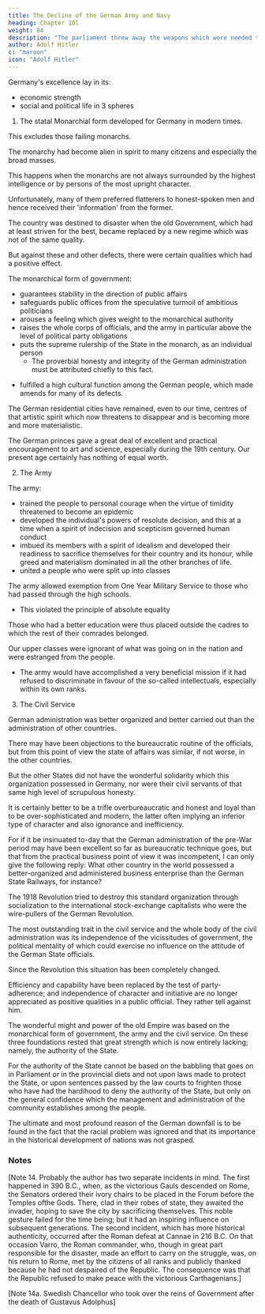 ```yaml
---
title: The Decline of the German Army and Navy
heading: Chapter 10l
weight: 84
description: "The parliament threw away the weapons which were needed to defend the liberty of our people"
author: Adolf Hitler
c: "maroon"
icon: "Adolf Hitler"
---
```



Germany's excellence lay in its:
- economic strength
- social and political life in 3 spheres

<!-- But even if we disregard this advantage of national independence in  matters there were certain other positive features of our  which were of outstanding excellence. 

These features were represented by three institutions which were constant sources of regeneration. In their respective spheres they were models of perfection and were partly unrivalled. -->

1. The statal Monarchial form developed for Germany in modern times.

This excludes those failing monarchs. 

<!--  who, as human beings, were subject to the failings which afflict this life and its children.
If we were not so tolerant in these matters, then the case of the present generation
would be hopeless; for if we take into consideration the personal capabilities and
character of the representative figures in our present regime it would be difficult to
imagine a more modest level of intelligence and moral character. If we measure the
'value' of the German Revolution by the personal worth and calibre of the individuals
whom this revolution has presented to the German people since November 1918 then
we may feel ashamed indeed in thinking of the judgment which posterity will pass on
these people, when the Law for the Protection of the Republic can no longer silence
public opinion. Coming generations will surely decide that the intelligence and
integrity of our new German leaders were in adverse ratio to their boasting and their
vices. -->

The monarchy had become alien in spirit to many citizens and especially the broad masses. 

This happens when the monarchs are not always surrounded by the highest intelligence or by persons of the most upright character.

Unfortunately, many of them preferred flatterers to honest-spoken men and hence received their 'information' from the former. 

<!-- This was
a source of grave danger at a time when the world was passing through a period in
which many of the old conditions were changing and when this change was affecting
even the traditions of the Court.

The average man or woman could not have felt a wave of enthusiasm surging within
the breast when, for example, at the turn of the century, a princess in uniform and on
horseback had the soldiers file past her on parade. Those high circles had apparently no
idea of the impression which such a parade made on the minds of ordinary people; else 
such unfortunate occurrences would not have taken place. The sentimental
humanitarianism--not always very sincere--which was professed in those high circles
was often more repulsive than attractive. When, for instance, the Princess X
condescended to taste the products of a soup kitchen and found them excellent, as
usual, such a gesture might have made an excellent impression in times long past, but
on this occasion it had the opposite effect to what was intended. For even if we take it
for granted that Her Highness did not have the slightest idea, that on the day she
sampled it, the food was not quite the same as on other days, it sufficed that the people
knew it. Even the best of intentions thus became an object of ridicule or a cause of
exasperation.

Descriptions of the proverbial frugality practised by the monarch, his much too early
rise in the morning and the drudgery he had to go through all day long until late at
night, and especially the constantly expressed fears lest he might become
undernourished--all this gave rise to ominous expression on the part of the people.
Nobody was keen to know what and how much the monarch ate or drank. Nobody
grudged him a full meal, or the necessary amount of sleep. Everybody was pleased
when the monarch, as a man and a personality, brought honour on his family and his
country and fulfilled his duties as a sovereign. All the legends which were circulated
about him helped little and did much damage.

These and such things, however, are only mere bagatelle. What was much worse was
the feeling, which spread throughout large sections of the nation, that the affairs of the
individual were being taken care of from above and that he did not need to bother
himself with them. As long as the Government was really good, or at least moved by
goodwill, no serious objections could be raised. -->

The country was destined to disaster when the old Government, which had at least striven for the best, became replaced by a new regime which was not of the same quality. 

<!-- Then the docile obedience and infantile credulity which formerly offered no resistance was bound to be one of the most fatal evils that can be imagined.  -->

But against these and other defects, there were certain qualities which had a positive effect.

The monarchical form of government:
- guarantees stability in the direction of public affairs
- safeguards public offices from the speculative turmoil of ambitious politicians
- arouses a feeling which gives weight to the monarchical authority
- raises the whole corps of officials, and the army in particular above the level of political party obligations
- puts the supreme rulership of the State in the monarch, as an individual person
  - The proverbial honesty and integrity of the German administration must be attributed chiefly to this fact.
<!-- who could serve as the symbol of responsibility, which a monarch has to bear more 
seriously than any anonymous parliamentary majority. Indeed,  -->
- fulfilled a high cultural function among the German people, which made amends for many of its defects. 

The German residential cities have remained, even to our time, centres of that artistic spirit which now threatens to disappear and is becoming more and more materialistic. 

The German princes gave a great deal of excellent and practical encouragement to art and science, especially during the 19th century. Our present age certainly has nothing of equal worth.


<!-- During that process of disintegration which was slowly extending throughout the social order the most positive force of resistance was that offered by the army. This was the strongest source of education which the German people possessed. For that reason all the hatred of our enemies was directed against the paladin of our national selfpreservation and our liberty. The strongest testimony in favour of this unique institution is the fact that it was derided, hated and fought against, but also feared, by worthless elements all round. The fact that the international profiteers who gathered at Versailles, further to exploit and plunder the nations directed their enmity specially against the old German army proved once again that it deserved to be regarded as the institution which protected the liberties of our people against the forces of the international stock-exchange. If the army had not been there to sound the alarm and stand on guard, the purposes of the Versailles representatives would have been carried out much sooner. There is only one word to express what the German people owe to this army--Everything! -->


2. The Army 

<!-- It was the army that still inculcated a sense of responsibility among the people when this quality had become very rare and when the habit of shirking every kind of responsibility was steadily spreading. This habit had grown up under the evil influences of Parliament, which was itself the very model of irresponsibility.  -->

The army:
- trained the people to personal courage when the virtue of timidity threatened to become an epidemic
- developed the individual's powers of resolute decision, and this at a time when a spirit of indecision and scepticism governed human conduct
- imbued its members with a spirit of idealism and developed their readiness to sacrifice themselves for their country and its honour, while greed and materialism dominated in all the other branches of life. 
- united a people who were split up into classes

 <!-- and when the spirit of sacrificing one's personal interests for the good of the community was considered as something that amounted almost to weakmindedness.  -->

<!-- At a time when only those were estimated as intelligent who knew how to safeguard and promote their own egotistic interests, the army was the school through which individual Germans were taught not to seek the salvation of their nation in the false ideology of international fraternization between negroes, Germans, Chinese,
French and English, etc., but in the strength and unity of their own national being. -->

<!-- 
At a time when the wiseacres were everywhere setting the fashion it needed courage to uphold the principle that any command is better than none. 

This one principle represents a robust and sound style of thought, of which not a trace would have been left in the other branches of life if the army had not furnished a constant rejuvenation of this  fundamental force. A sufficient proof of this may be found in the appalling lack of decision which our present government authorities display.  -->

<!-- They cannot shake off their mental and moral lethargy and decide on some definite line of action except when they
are forced to sign some new dictate for the exploitation of the German people. In that
case they decline all responsibility while at the same time they sign everything which
the other side places before them; and they sign with the readiness of an official stenographer. Their conduct is here explicable on the ground that in this case they are not under the necessity of coming to a decision; for the decision is dictated to them.  -->




The army allowed exemption from One Year Military Service to those who had passed through the high schools.
- This violated the principle of absolute equality 

Those who had a better education were thus placed outside the cadres to which the rest of their comrades belonged. 

Our upper classes were ignorant of what was going on in the nation and were estranged from the people.
- The army would have accomplished a very beneficial mission if it had refused to discriminate in favour of the so-called intellectuals, especially within its own ranks.

<!-- It was a mistake that this was not done; but in this world of ours can we find any institution that has not at least one
defect? And in the army the good features were so absolutely predominant that the few
defects it had were far below the average that generally rises from human weakness.
But the greatest credit which the army of the old Empire deserves is that, at a time when
the person of the individual counted for nothing and the majority was everything, it
placed individual personal values above majority values.

By insisting on its faith in personality, the army opposed that typically Jewish and democratic apotheosis of the
power of numbers. The army trained what at that time was most surely needed:
namely, real men. 

In a period when men were falling a prey to effeminacy and laxity, 350,000 vigorously trained young men went from the ranks of the army each year to mingle with their fellow-men. In the course of their two years' training they had lost the
softness of their young days and had developed bodies as tough as steel. The young
man who had been taught obedience for two years was now fitted to command. The
trained soldier could be recognized already by his walk.

This was the great school of the German nation; and it was not without reason that it
drew upon its head all the bitter hatred of those who wanted the Empire to be weak and
defenceless, because they were jealous of its greatness and were themselves possessed
by a spirit of rapacity and greed. The rest of the world recognized a fact which many
Germans did not wish to see, either because they were blind to facts or because out of
malice they did not wish to see it. This fact was that the German Army was the most 
powerful weapon for the defence and freedom of the German nation and the best
guarantee for the livelihood of its citizens. -->


3. The Civil Service

German administration was better organized and better carried out than the administration of other countries. 

There may have been objections to the bureaucratic routine of the officials, but from this point of view the state of affairs was similar, if not worse, in the other countries. 

But the other States did not have the wonderful solidarity which this organization possessed in Germany, nor were their civil servants of that
same high level of scrupulous honesty.

It is certainly better to be a trifle overbureaucratic and honest and loyal than to be over-sophisticated and modern, the latter often implying an inferior type of character and also ignorance and inefficiency. 

For if it be insinuated to-day that the German administration of the pre-War period may have been excellent so far as bureaucratic technique goes, but that from the practical business point of view it was incompetent, I can only give the following reply: What other country in the world possessed a better-organized and administered business enterprise than the German State Railways, for instance? 

The 1918 Revolution tried to destroy this standard organization through socialization to the international stock-exchange capitalists who were the wire-pullers of the German Revolution. 

The most outstanding trait in the civil service and the whole body of the civil administration was its independence of the vicissitudes of government, the political mentality of which could exercise no influence on the attitude of the German State officials. 

Since the Revolution this situation has been completely changed.

Efficiency and capability have been replaced by the test of party-adherence; and independence of character and initiative are no longer appreciated as positive qualities in a public official. They rather tell against him.

The wonderful might and power of the old Empire was based on the monarchical form of government, the army and the civil service. On these three foundations rested that great strength which is now entirely lacking; namely, the authority of the State. 

For the authority of the State cannot be based on the babbling that goes on in Parliament or in the provincial diets and not upon laws made to protect the State, or upon sentences passed by the law courts to frighten those who have had the hardihood to deny the authority of the State, but only on the general confidence which the management and administration of the community establishes among the people. 

<!-- This confidence is in its turn, nothing else than the result of an unshakable inner conviction that the government and administration of a country is inspired by disinterested and honest goodwill and on the feeling that the spirit of the law is in complete harmony with the moral convictions of the people. In the long run, systems of government are not maintained by terrorism but on the belief of the people in the merits and sincerity of those who administer and promote the public interests.

Before the War, certain grave evils tended to infect and corrode the inner strength of the nation, it must be remembered that the other States suffered even more than Germany from these drawbacks and yet those other States did not fail and break down when the time of crisis came. 

If we remember further that those defects in pre-War Germany were outweighed by great positive qualities we shall have to look elsewhere for the effective cause of the collapse. And elsewhere it lay. -->

The ultimate and most profound reason of the German downfall is to be found in the fact that the racial problem was ignored and that its importance in the historical development of nations was not grasped. 

<!-- For the events that take place in the life of nations are not due to chance but are the natural results of the effort to conserve and multiply the species and the race, even though men may not be able consciously to picture to their minds the profound motives of their conduct.  -->

### Notes

[Note 14. Probably the author has two separate incidents in mind. The first happened in 390 B.C., when, as the victorious Gauls descended on Rome, the Senators ordered their ivory chairs to be placed in the Forum before the Temples ofthe Gods. There, clad in their robes of state, they awaited the invader, hoping to save the city by sacrificing themselves. This noble gesture failed for the time being; but it had an inspiring influence on subsequent generations. The second incident, which has more historical authenticity, occurred after the Roman defeat at Cannae in 216 B.C. On that occasion Varro, the Roman commander, who, though in great part responsible for the disaster, made an effort to carry on the struggle, was, on his return to Rome, met by the citizens of all ranks and publicly thanked because he had not despaired of the Republic. The consequence was that the Republic refused to make peace with the victorious Carthagenians.]

[Note 14a. Swedish Chancellor who took over the reins of Government after the death of Gustavus Adolphus] 

